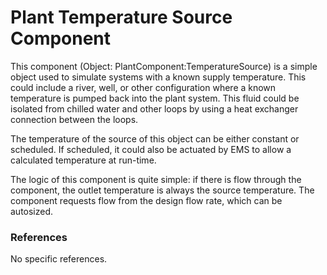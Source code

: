 # Plant Temperature Source Component

This component (Object: PlantComponent:TemperatureSource) is a simple object used to simulate systems with a known supply temperature.  This could include a river, well, or other configuration where a known temperature is pumped back into the plant system.  This fluid could be isolated from chilled water and other loops by using a heat exchanger connection between the loops.

The temperature of the source of this object can be either constant or scheduled.  If scheduled, it could also be actuated by EMS to allow a calculated temperature at run-time.

The logic of this component is quite simple: if there is flow through the component, the outlet temperature is always the source temperature.  The component requests flow from the design flow rate, which can be autosized.

### References

No specific references.